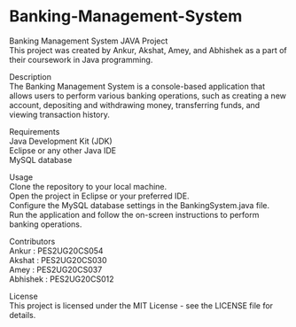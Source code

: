 # Banking-Management-System                                                                                                                                        
Banking Management System JAVA Project                                                                                                                            
 This project was created by Ankur, Akshat, Amey, and Abhishek as a part of their coursework in Java programming.                                                  
                                          
Description                                                                                                                                                      
 The Banking Management System is a console-based application that allows users to perform various banking operations, such as creating a new account, depositing 
 and withdrawing money, transferring funds, and viewing transaction history.                                                                                      

Requirements                                                                                                                                                        
 Java Development Kit (JDK)                                                                                                                                         
 Eclipse or any other Java IDE                                                                                                                                      
 MySQL database

Usage                                                                                                                                                              
  Clone the repository to your local machine.                                                                                                                       
  Open the project in Eclipse or your preferred IDE.                                                                                                                
  Configure the MySQL database settings in the BankingSystem.java file.                                                                                             
  Run the application and follow the on-screen instructions to perform banking operations.                                                                            

Contributors                                                                                                                                                      
  Ankur : PES2UG20CS054                                                                                                                                            
  Akshat : PES2UG20CS030                                                                                                                                           
  Amey : PES2UG20CS037                                                                                                                                             
  Abhishek : PES2UG20CS012                                                                                                                                            
                                                                                                                                                                    
License                                                                                                                                                            
  This project is licensed under the MIT License - see the LICENSE file for details.                                                                                  
